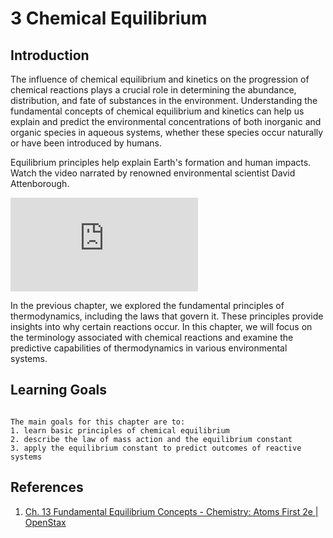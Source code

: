 # 3 Chemical Equilibrium

## Introduction

The influence of chemical equilibrium and kinetics on the progression of chemical reactions plays a crucial role in determining the abundance, distribution, and fate of substances in the environment. Understanding the fundamental concepts of chemical equilibrium and kinetics can help us explain and predict the environmental concentrations of both inorganic and organic species in aqueous systems, whether these species occur naturally or have been introduced by humans.

Equilibrium principles help explain Earth's formation and human impacts. Watch the video narrated by renowned environmental scientist David Attenborough.

<div class="container">
<iframe src="https://www.youtube.com/embed/2Jq23mSDh9U" 
frameborder="0" allowfullscreen class="video"></iframe>
</div>

In the previous chapter, we explored the fundamental principles of thermodynamics, including the laws that govern it. These principles provide insights into why certain reactions occur. In this chapter, we will focus on the terminology associated with chemical reactions and examine the predictive capabilities of thermodynamics in various environmental systems.

## Learning Goals

```{admonition} Learning Goals

The main goals for this chapter are to:
1. learn basic principles of chemical equilibrium
2. describe the law of mass action and the equilibrium constant
3. apply the equilibrium constant to predict outcomes of reactive systems
```

## References
1. [Ch. 13 Fundamental Equilibrium Concepts - Chemistry: Atoms First 2e | OpenStax](https://openstax.org/books/chemistry-atoms-first-2e/pages/13-introduction)